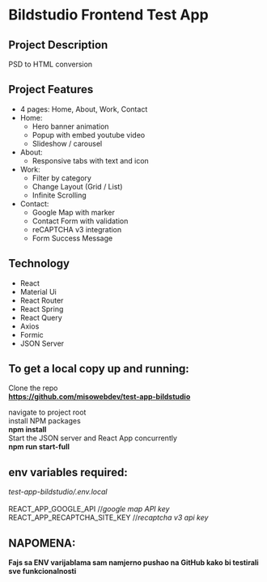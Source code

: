 <h1>Bildstudio Frontend Test App</h1>

<h2>Project Description</h2>

PSD to HTML conversion

<h2>Project Features</h2>

<ul>
<li>4 pages: Home, About, Work, Contact</li>
<li>Home:
    <ul>
        <li>Hero banner animation</li>
        <li>Popup with embed youtube video</li>
        <li>Slideshow / carousel</li>
    </ul>
</li>
<li>About:
    <ul>
        <li>Responsive tabs with text and icon</li>
    </ul>
</li>
<li>Work:
    <ul>
        <li>Filter by category</li>
        <li>Change Layout (Grid / List)</li>
        <li>Infinite Scrolling</li>
    </ul>
</li>
<li>Contact:
    <ul>
        <li>Google Map with marker</li>
        <li>Contact Form with validation</li>
        <li>reCAPTCHA v3 integration</li>
        <li>Form Success Message</li>
    </ul>
</li>
</ul>

<h2>Technology</h2>

<ul>
<li>React</li>
<li>Material Ui</li>
<li>React Router</li>
<li>React Spring</li>
<li>React Query</li>
<li>Axios</li>
<li>Formic</li>
<li>JSON Server</li>
</ul>

<h2>To get a local copy up and running:</h2>

Clone the repo <br />
<b>https://github.com/misowebdev/test-app-bildstudio</b>

navigate to project root<br />
install NPM packages<br />
<b>npm install</b><br />
Start the JSON server and React App concurrently<br />
<b>npm run start-full</b>

<h2>env variables required:</h2>
<i>test-app-bildstudio/.env.local</i><br /><br />
REACT_APP_GOOGLE_API //<i>google map API key</i><br />
REACT_APP_RECAPTCHA_SITE_KEY //<i>recaptcha v3 api key</i><br />

<h2>NAPOMENA:</h2>
<b>Fajs sa ENV varijablama sam namjerno pushao na GitHub kako bi testirali sve funkcionalnosti</b>
